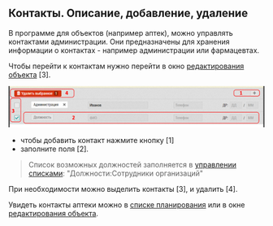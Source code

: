 ## Контакты. Описание, добавление, удаление

В программе для объектов (например аптек), можно управлять контактами администрации.
Они предназначены для хранения информации о контактах - например администрации или фармацевтах.

Чтобы перейти к контактам нужно перейти в окно [редактирования объекта](database-object-edit.md) [3].

![](../images/database-object-contact.png)

- чтобы добавить контакт нажмите кнопку [1]
- заполните поля [2]. 

> Список возможных должностей заполняется в [управлении списками](database-dict.md): "Должности:Сотрудники организаций"

При необходимости можно выделить контакты [3], и удалить [4].

Увидеть контакты аптеки можно в [списке планирования](rep-planning-central-block-objects.md) или в окне [редактирования объекта](database-object-edit.md).
